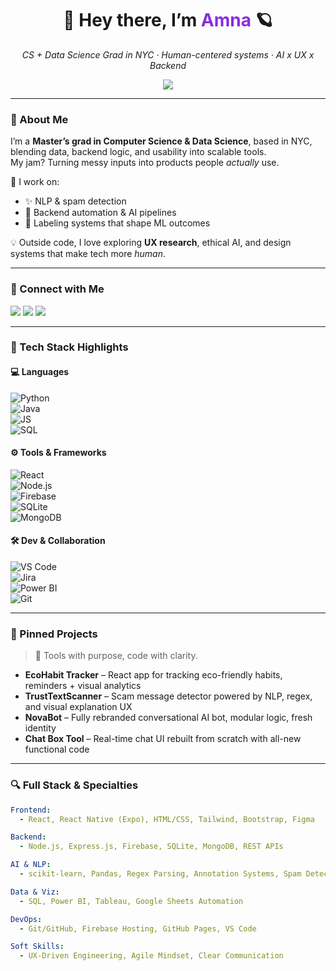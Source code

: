 <h1 align="center">🌙 Hey there, I’m <span style="color:#8A2BE2">Amna</span> 🪐</h1>

<p align="center">
  <em>CS + Data Science Grad in NYC · Human-centered systems · AI x UX x Backend</em>  
</p>

<p align="center">
  <img src="https://readme-typing-svg.herokuapp.com?font=Fira+Code&size=18&pause=1000&color=8A2BE2&center=true&vCenter=true&width=450&lines=I+build+intelligent+tools+with+heart.;NLP%2C+backend%2C+data+pipelines+%E2%9A%A1;UX-driven+engineering+that+makes+sense."/>
</p>

---

### 🌌 About Me

I’m a **Master’s grad in Computer Science & Data Science**, based in NYC, blending data, backend logic, and usability into scalable tools.  
My jam? Turning messy inputs into products people *actually* use.

🧠 I work on:  
- ✨ NLP & spam detection  
- 🔁 Backend automation & AI pipelines  
- 🧩 Labeling systems that shape ML outcomes  

💡 Outside code, I love exploring **UX research**, ethical AI, and design systems that make tech more *human*.

---

### 🔗 Connect with Me

<p align="left">
  <a href="https://linkedin.com/in/amvakh"><img src="https://img.shields.io/badge/-LinkedIn-blue?style=for-the-badge&logo=linkedin&logoColor=white"></a>
  <a href="https://amvakh.co"><img src="https://img.shields.io/badge/-Portfolio-black?style=for-the-badge&logo=vercel&logoColor=white"></a>
  <a href="https://github.com/amvakh"><img src="https://img.shields.io/badge/-GitHub-181717?style=for-the-badge&logo=github&logoColor=white"></a>
</p>

---

### 🧰 Tech Stack Highlights

#### 💻 Languages  
![Python](https://img.shields.io/badge/Python-3776AB?style=for-the-badge&logo=python&logoColor=white)  
![Java](https://img.shields.io/badge/Java-007396?style=for-the-badge&logo=java&logoColor=white)  
![JS](https://img.shields.io/badge/JavaScript-F7DF1E?style=for-the-badge&logo=javascript&logoColor=black)  
![SQL](https://img.shields.io/badge/SQL-336791?style=for-the-badge&logo=postgresql&logoColor=white)

#### ⚙️ Tools & Frameworks  
![React](https://img.shields.io/badge/React-61DAFB?style=for-the-badge&logo=react&logoColor=black)  
![Node.js](https://img.shields.io/badge/Node.js-339933?style=for-the-badge&logo=nodedotjs&logoColor=white)  
![Firebase](https://img.shields.io/badge/Firebase-FFCA28?style=for-the-badge&logo=firebase&logoColor=black)  
![SQLite](https://img.shields.io/badge/SQLite-003B57?style=for-the-badge&logo=sqlite&logoColor=white)  
![MongoDB](https://img.shields.io/badge/MongoDB-47A248?style=for-the-badge&logo=mongodb&logoColor=white)

#### 🛠 Dev & Collaboration  
![VS Code](https://img.shields.io/badge/VS%20Code-007ACC?style=for-the-badge&logo=visualstudiocode&logoColor=white)  
![Jira](https://img.shields.io/badge/Jira-0052CC?style=for-the-badge&logo=jira&logoColor=white)  
![Power BI](https://img.shields.io/badge/Power%20BI-F2C811?style=for-the-badge&logo=powerbi&logoColor=black)  
![Git](https://img.shields.io/badge/Git-F05032?style=for-the-badge&logo=git&logoColor=white)

---

### 🚀 Pinned Projects

> 🧠 Tools with purpose, code with clarity.

- **EcoHabit Tracker** – React app for tracking eco-friendly habits, reminders + visual analytics  
- **TrustTextScanner** – Scam message detector powered by NLP, regex, and visual explanation UX  
- **NovaBot** – Fully rebranded conversational AI bot, modular logic, fresh identity  
- **Chat Box Tool** – Real-time chat UI rebuilt from scratch with all-new functional code

---

### 🔍 Full Stack & Specialties

```yaml
Frontend:
  - React, React Native (Expo), HTML/CSS, Tailwind, Bootstrap, Figma

Backend:
  - Node.js, Express.js, Firebase, SQLite, MongoDB, REST APIs

AI & NLP:
  - scikit-learn, Pandas, Regex Parsing, Annotation Systems, Spam Detection

Data & Viz:
  - SQL, Power BI, Tableau, Google Sheets Automation

DevOps:
  - Git/GitHub, Firebase Hosting, GitHub Pages, VS Code

Soft Skills:
  - UX-Driven Engineering, Agile Mindset, Clear Communication
